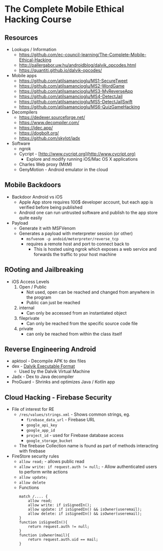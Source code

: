# The Complete Mobile Ethical Hacking Course

## Resources
- Lookups / Information
    - https://github.com/ec-council-learning/The-Complete-Mobile-Ethical-Hacking
    - http://pallergabor.uw.hu/androidblog/dalvik_opcodes.html
    - https://quantiti.github.io/dalvik-opcodes/
- Mobile apps
    - https://github.com/atilsamancioglu/MS1-SecureTweet
    - https://github.com/atilsamancioglu/MS2-WordGame
    - https://github.com/atilsamancioglu/MS3-MyReverseApp
    - https://github.com/atilsamancioglu/MS4-DetectJail
    - https://github.com/atilsamancioglu/MS5-DetectJailSwift
    - https://github.com/atilsamancioglu/MS6-QuizGameHacking
- Decompilers
    - https://dedexer.sourceforge.net/
    - https://www.decompiler.com/
    - https://jdec.app/
    - https://dogbolt.org/
    - https://github.com/skylot/jadx
- Software
    - ngrok
    - Cycript - [http://www.cycript.org](http://www.cycript.org)
        - Explore and modify running iOS/Mac OS X applications
    - Charles Web proxy (MitM)
    - GenyMotion - Android emulator in the cloud

## Mobile Backdoors
- Backdoor Android vs iOS
    - Apple App store requires 100$ developer account, but each app is verified before being published
    - Android one can run untrusted software and publish to the app store quite easily
- Payload
    - Generate it with MSFVenom
    - Generates a payload with meterpreter session (or other)
        - `msfvenom -p andoid/meterpreter/reverse_tcp`
        - requires a remote host and port to connect back to
            - This is hosted using ngrok which exposes a web service and forwards the traffic to your host machine

## ROoting and Jailbreaking
- iOS Access Levels
    1. Open / Public
        - Not used, open can be reached and changed from anywhere in the program
        - Public can just be reached
    1. internal
        - Can only be accessed from an instantiated object
    1. fileprivate
        - Can only be reached from the specific source code file
    1. private
        - can only be reached from within the class itself


## Reverse Engineering Android
- apktool - Decompile APK to dex files
- dex - [Dalvik Executable Format](https://source.android.com/docs/core/runtime/dex-format)
    - Used by the Dalvik Virtual Machine
- Jadx - Dex to Java decompiler
- ProGuard - Shrinks and optimizes Java / Kotlin app

## Cloud Hacking - Firebase Security
- File of interest for RE
    - `/res/values/strings.xml` - Shows common strings, eg.
        - `firebase_data_url` - Firebase URL
        - `google_api_key`
        - `google_app_id`
        - `project_id` - used for Firebase database access
        - `google_storage_bucket`
    - The firebase Collection name is found as part of methods interacting with firebase
- FireStore security rules
    - `allow read;` - allows public read
    - `allow write: if request.auth != null;` - Allow authenticated users to perform write actions
    - `allow update;`
    - `allow delete`
    - Functions  
        ```
        match /.... {
            allow read;
            allow write: if isSignedIn();
            allow update: if isSignedIn() && isOwner(useremail);
            allow delete: if isSignedIn() && isOwner(useremail);
        }
        function isSignedIn(){
            return request.auth != null;
        }
        function isOwner(mail){
            return request.auth.uid == mail;
        }
        ```